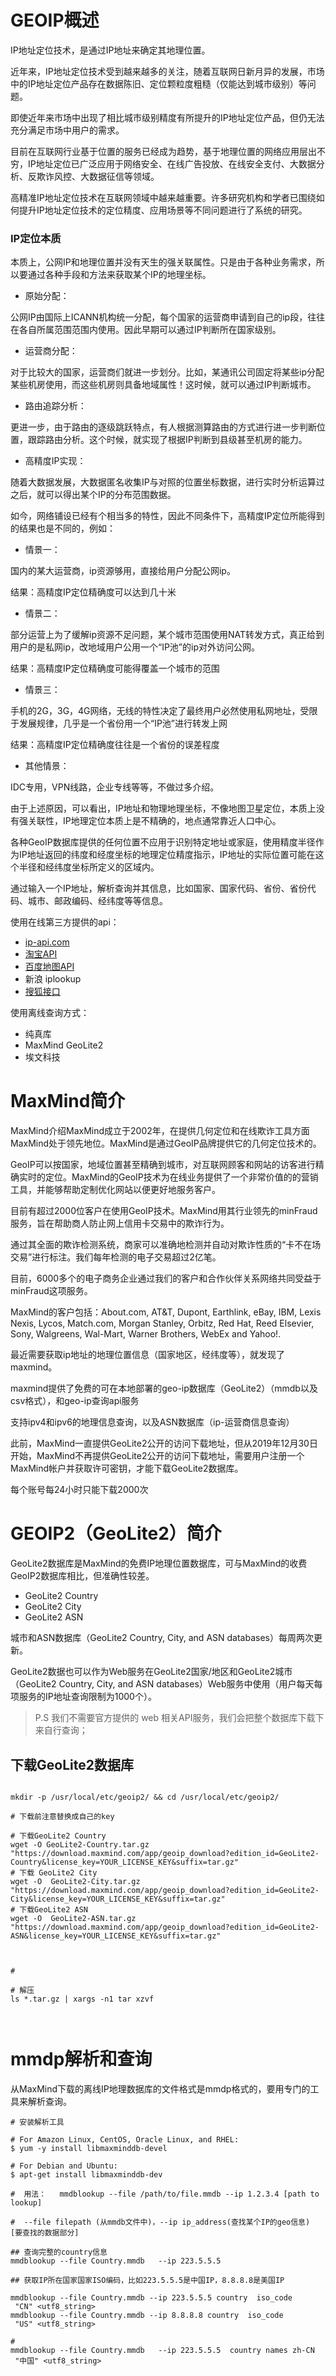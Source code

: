 # GEOIP概述

IP地址定位技术，是通过IP地址来确定其地理位置。


近年来，IP地址定位技术受到越来越多的关注，随着互联网日新月异的发展，市场中的IP地址定位产品存在数据陈旧、定位颗粒度粗糙（仅能达到城市级别）等问题。

即使近年来市场中出现了相比城市级别精度有所提升的IP地址定位产品，但仍无法充分满足市场中用户的需求。

目前在互联网行业基于位置的服务已经成为趋势，基于地理位置的网络应用层出不穷，IP地址定位已广泛应用于网络安全、在线广告投放、在线安全支付、大数据分析、反欺诈风控、大数据征信等领域。

高精准IP地址定位技术在互联网领域中越来越重要。许多研究机构和学者已围绕如何提升IP地址定位技术的定位精度、应用场景等不同问题进行了系统的研究。

### IP定位本质

本质上，公网IP和地理位置并没有天生的强关联属性。只是由于各种业务需求，所以要通过各种手段和方法来获取某个IP的地理坐标。

- 原始分配：

公网IP由国际上ICANN机构统一分配，每个国家的运营商申请到自己的ip段，往往在各自所属范围范围内使用。因此早期可以通过IP判断所在国家级别。

- 运营商分配：

对于比较大的国家，运营商们就进一步划分。比如，某通讯公司固定将某些ip分配某些机房使用，而这些机房则具备地域属性！这时候，就可以通过IP判断城市。

- 路由追踪分析：

更进一步，由于路由的逐级跳跃特点，有人根据测算路由的方式进行进一步判断位置，跟踪路由分析。这个时候，就实现了根据IP判断到县级甚至机房的能力。

- 高精度IP实现：

随着大数据发展，大数据匿名收集IP与对照的位置坐标数据，进行实时分析运算过之后，就可以得出某个IP的分布范围数据。


如今，网络铺设已经有个相当多的特性，因此不同条件下，高精度IP定位所能得到的结果也是不同的，例如：

- 情景一：

国内的某大运营商，ip资源够用，直接给用户分配公网ip。

结果：高精度IP定位精确度可以达到几十米

- 情景二：

部分运营上为了缓解ip资源不足问题，某个城市范围使用NAT转发方式，真正给到用户的是私网ip，改地域用户公用一个“IP池”的ip对外访问公网。

结果：高精度IP定位精确度可能得覆盖一个城市的范围

- 情景三：

手机的2G，3G，4G网络，无线的特性决定了最终用户必然使用私网地址，受限于发展规律，几乎是一个省份用一个“IP池”进行转发上网

结果：高精度IP定位精确度往往是一个省份的误差程度

- 其他情景：

IDC专用，VPN线路，企业专线等等，不做过多介绍。


由于上述原因，可以看出，IP地址和物理地理坐标，不像地图卫星定位，本质上没有强关联性，IP地理定位本质上是不精确的，地点通常靠近人口中心。

各种GeoIP数据库提供的任何位置不应用于识别特定地址或家庭，使用精度半径作为IP地址返回的纬度和经度坐标的地理定位精度指示，IP地址的实际位置可能在这个半径和经纬度坐标所定义的区域内。



通过输入一个IP地址，解析查询并其信息，比如国家、国家代码、省份、省份代码、城市、邮政编码、经纬度等等信息。

使用在线第三方提供的api：

- [ip-api.com](https://ip-api.com/)
- [淘宝API](https://ip.taobao.com/)
- [百度地图API](https://lbsyun.baidu.com/index.php?title=webapi/ip-api)
- 新浪 iplookup
- [搜狐接口](http://pv.sohu.com/cityjson)

使用离线查询方式：
- 纯真库
- MaxMind GeoLite2
- 埃文科技





# MaxMind简介

MaxMind介绍MaxMind成立于2002年，在提供几何定位和在线欺诈工具方面MaxMind处于领先地位。MaxMind是通过GeoIP品牌提供它的几何定位技术的。

GeoIP可以按国家，地域位置甚至精确到城市，对互联网顾客和网站的访客进行精确实时的定位。MaxMind的GeoIP技术为在线业务提供了一个非常价值的的营销工具，并能够帮助定制优化网站以便更好地服务客户。

目前有超过2000位客户在使用GeoIP技术。MaxMind用其行业领先的minFraud服务，旨在帮助商人防止网上信用卡交易中的欺诈行为。

通过其全面的欺诈检测系统，商家可以准确地检测并自动对欺诈性质的“卡不在场交易”进行标注。我们每年检测的电子交易超过2亿笔。

目前，6000多个的电子商务企业通过我们的客户和合作伙伴关系网络共同受益于minFraud这项服务。

MaxMind的客户包括：About.com, AT&T, Dupont, Earthlink, eBay, IBM, Lexis Nexis, Lycos, Match.com, Morgan Stanley, Orbitz, Red Hat, Reed Elsevier, Sony, Walgreens, Wal-Mart, Warner Brothers, WebEx and Yahoo!.

最近需要获取ip地址的地理位置信息（国家地区，经纬度等），就发现了maxmind。

maxmind提供了免费的可在本地部署的geo-ip数据库（GeoLite2）（mmdb以及csv格式），和geo-ip查询api服务

支持ipv4和ipv6的地理信息查询，以及ASN数据库（ip-运营商信息查询）

此前，MaxMind一直提供GeoLite2公开的访问下载地址，但从2019年12月30日开始，MaxMind不再提供GeoLite2公开的访问下载地址，需要用户注册一个MaxMind帐户并获取许可密钥，才能下载GeoLite2数据库。

每个账号每24小时只能下载2000次



 # GEOIP2（GeoLite2）简介
 
 
 
 
 GeoLite2数据库是MaxMind的免费IP地理位置数据库，可与MaxMind的收费GeoIP2数据库相比，但准确性较差。 
 
 - GeoLite2 Country  
 - GeoLite2 City
 - GeoLite2 ASN

 
 城市和ASN数据库（GeoLite2 Country, City, and ASN databases）每周两次更新。 
 
 GeoLite2数据也可以作为Web服务在GeoLite2国家/地区和GeoLite2城市（GeoLite2 Country, City, and ASN databases）Web服务中使用（用户每天每项服务的IP地址查询限制为1000个）。
 
 > 
 
 > P.S 我们不需要官方提供的 web 相关API服务，我们会把整个数据库下载下来自行查询；



## 下载GeoLite2数据库

```shell

mkdir -p /usr/local/etc/geoip2/ && cd /usr/local/etc/geoip2/

# 下载前注意替换成自己的key

# 下载GeoLite2 Country 
wget -O GeoLite2-Country.tar.gz "https://download.maxmind.com/app/geoip_download?edition_id=GeoLite2-Country&license_key=YOUR_LICENSE_KEY&suffix=tar.gz"
# 下载 GeoLite2 City
wget -O  GeoLite2-City.tar.gz "https://download.maxmind.com/app/geoip_download?edition_id=GeoLite2-City&license_key=YOUR_LICENSE_KEY&suffix=tar.gz"
# 下载GeoLite2 ASN
wget -O  GeoLite2-ASN.tar.gz "https://download.maxmind.com/app/geoip_download?edition_id=GeoLite2-ASN&license_key=YOUR_LICENSE_KEY&suffix=tar.gz"



# 

# 解压
ls *.tar.gz | xargs -n1 tar xzvf



```









# mmdp解析和查询

从MaxMind下载的离线IP地理数据库的文件格式是mmdp格式的，要用专门的工具来解析查询。

```shell
# 安装解析工具

# For Amazon Linux, CentOS, Oracle Linux, and RHEL:
$ yum -y install libmaxminddb-devel

# For Debian and Ubuntu:
$ apt-get install libmaxminddb-dev

#  用法：   mmdblookup --file /path/to/file.mmdb --ip 1.2.3.4 [path to lookup] 

#  --file filepath (从mmdb文件中)，--ip ip_address(查找某个IP的geo信息)  [要查找的数据部分]

## 查询完整的country信息
mmdblookup --file Country.mmdb   --ip 223.5.5.5 

## 获取IP所在国家国家ISO编码，比如223.5.5.5是中国IP，8.8.8.8是美国IP

mmdblookup --file Country.mmdb --ip 223.5.5.5 country  iso_code
 "CN" <utf8_string>
mmdblookup --file Country.mmdb --ip 8.8.8.8 country  iso_code
 "US" <utf8_string>

# 
mmdblookup --file Country.mmdb   --ip 223.5.5.5  country names zh-CN
 "中国" <utf8_string>

